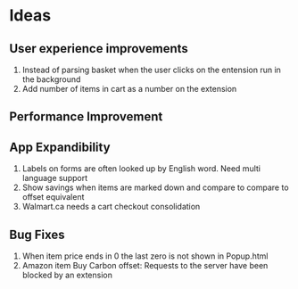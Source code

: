 Ideas
=====

User experience improvements
----------------------------
1. Instead of parsing basket when the user clicks on the entension run in the background
2. Add number of items in cart as a number on the extension

Performance Improvement
-----------------------

App Expandibility
-----------------
1. Labels on forms are often looked up by English word. Need multi language support
2. Show savings when items are marked down and compare to compare to offset equivalent
3. Walmart.ca needs a cart checkout consolidation 

Bug Fixes
---------
1. When item price ends in 0 the last zero is not shown in Popup.html
2. Amazon item Buy Carbon offset: Requests to the server have been blocked by an extension